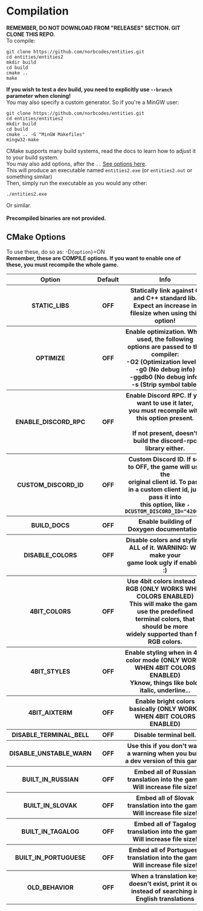 <h1>Compilation</h1>
<p>
<b>REMEMBER, DO NOT DOWNLOAD FROM "RELEASES" SECTION. GIT CLONE THIS REPO.</b><br>
To compile:
<pre><code>git clone https://github.com/norbcodes/entities.git
cd entities/entities2
mkdir build
cd build
cmake ..
make
</code></pre>
<b>If you wish to test a dev build, you need to explicitly use <code>--branch</code> parameter when cloning!</b><br>
You may also specify a custom generator. So if you're a MinGW user:
<pre><code>git clone https://github.com/norbcodes/entities.git
cd entities/entities2
mkdir build
cd build
cmake .. -G "MinGW Makefiles"
mingw32-make
</code></pre>
CMake supports many build systems, read the docs to learn how to adjust it to your build system.<br>
You may also add options, after the <code>..</code> <a href="#options">See options here</a>.<br>
This will produce an executable named <code>entities2.exe</code> (or <code>entities2.out</code> or something similar)
<br>
Then, simply run the executable as you would any other:
<pre><code>./entities2.exe</code></pre>
Or similar.<br><br>
<b>Precompiled binaries are not provided.</b>
</p>

<a id="options"></a>
<h2>CMake Options</h2>
<p>To use these, do so as: -D<code>{option}</code>=ON<br>
<b>Remember, these are COMPILE options. If you want to enable one of these, you must recompile the whole game.</b>
</p>
<table>
    <tr>
        <th>Option</th>
        <th>Default</th>
        <th>Info</th>
    </tr>
    <tr>
        <th>STATIC_LIBS</th>
        <th>OFF</th>
        <th>Statically link against C and C++ standard lib.<br>Expect an increase in filesize when using this option!</th>
    </tr>
    <tr>
        <th>OPTIMIZE</th>
        <th>OFF</th>
        <th>Enable optimization. When used, the following<br>options are passed to the compiler:<br><b>-O2</b> (Optimization level 2)<br><b>-g0</b> (No debug info)<br><b>-ggdb0</b> (No debug info)<br><b>-s</b> (Strip symbol table)</th>
    </tr>
    <tr>
        <th>ENABLE_DISCORD_RPC</th>
        <th>OFF</th>
        <th>Enable Discord RPC. If you want to use it later,<br>you must recompile with this option present.<br><br>If not present, doesn't build the discord-rpc library either.</th>
    </tr>
    <tr>
        <th>CUSTOM_DISCORD_ID</th>
        <th>OFF</th>
        <th>Custom Discord ID. If set to OFF, the game will use the<br> original client id. To pass in a custom client id, just pass it into<br> this option, like <code>-DCUSTOM_DISCORD_ID="42069"</code></th>
    </tr>
    <tr>
        <th>BUILD_DOCS</th>
        <th>OFF</th>
        <th>Enable building of Doxygen documentation.</th>
    </tr>
    <tr>
        <th>DISABLE_COLORS</th>
        <th>OFF</th>
        <th>Disable colors and styling. ALL of it. WARNING: Will make your<br>game look ugly if enabled :)</th>
    </tr>
    <tr>
        <th>4BIT_COLORS</th>
        <th>OFF</th>
        <th>Use 4bit colors instead of RGB (ONLY WORKS WHEN COLORS ENABLED)<br>This will make the game use the predefined terminal colors, that should be more<br>widely supported than full RGB colors.</th>
    </tr>
    <tr>
        <th>4BIT_STYLES</th>
        <th>OFF</th>
        <th>Enable styling when in 4Bit color mode (ONLY WORKS WHEN 4BIT COLORS ENABLED)<br>Yknow, things like bold, italic, underline...</th>
    </tr>
    <tr>
        <th>4BIT_AIXTERM</th>
        <th>OFF</th>
        <th>Enable bright colors basically (ONLY WORKS WHEN 4BIT COLORS ENABLED)</th>
    </tr>
    <tr>
        <th>DISABLE_TERMINAL_BELL</th>
        <th>OFF</th>
        <th>Disable terminal bell.</th>
    </tr>
    <tr>
        <th>DISABLE_UNSTABLE_WARN</th>
        <th>OFF</th>
        <th>Use this if you don't want a warning when you build a dev version of this game.</th>
    </tr>
    <tr>
        <th>BUILT_IN_RUSSIAN</th>
        <th>OFF</th>
        <th>Embed all of Russian translation into the game. Will increase file size!</th>
    </tr>
    <tr>
        <th>BUILT_IN_SLOVAK</th>
        <th>OFF</th>
        <th>Embed all of Slovak translation into the game. Will increase file size!</th>
    </tr>
    <tr>
        <th>BUILT_IN_TAGALOG</th>
        <th>OFF</th>
        <th>Embed all of Tagalog translation into the game. Will increase file size!</th>
    </tr>
    <tr>
        <th>BUILT_IN_PORTUGUESE</th>
        <th>OFF</th>
        <th>Embed all of Portuguese translation into the game. Will increase file size!</th>
    </tr>
    <tr>
        <th>OLD_BEHAVIOR</th>
        <th>OFF</th>
        <th>When a translation key doesn't exist, print it out instead of searching in English translations</th>
    </tr>
</table>
